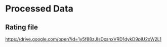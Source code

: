 # Processed Data

## Rating file
https://drive.google.com/open?id=1y5f88zJIsDxsnxVRD1dykD9plU2xW2L1
